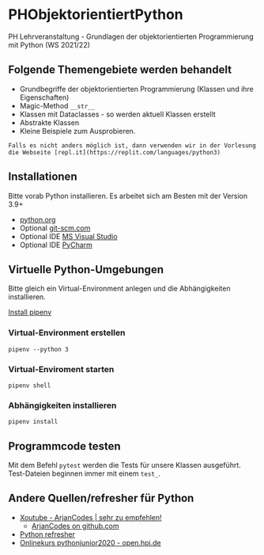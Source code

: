# PHObjektorientiertPython

PH Lehrveranstaltung - Grundlagen der objektorientierten Programmierung mit Python (WS 2021/22)

## Folgende Themengebiete werden behandelt
* Grundbegriffe der objektorientierten Programmierung (Klassen und ihre Eigenschaften)
* Magic-Method `__str__`
* Klassen mit Dataclasses - so werden aktuell Klassen erstellt
* Abstrakte Klassen
* Kleine Beispiele zum Ausprobieren.

`Falls es nicht anders möglich ist, dann verwenden wir in der Vorlesung die Webseite [repl.it](https://replit.com/languages/python3)`

## Installationen
Bitte vorab Python installieren. Es arbeitet sich am Besten mit der Version 3.9+

* [python.org](https://www.python.org/downloads/)
* Optional [git-scm.com](https://git-scm.com/)
* Optional IDE [MS Visual Studio](https://visualstudio.microsoft.com/de/)
* Optional IDE [PyCharm](https://www.jetbrains.com/de-de/pycharm/)

## Virtuelle Python-Umgebungen
Bitte gleich ein Virtual-Environment anlegen und die Abhängigkeiten installieren.

[Install pipenv](https://pipenv-fork.readthedocs.io/en/latest/install.html)

### Virtual-Environment erstellen
`pipenv --python 3`

### Virtual-Enviroment starten
`pipenv shell`

### Abhängigkeiten installieren
`pipenv install`

## Programmcode testen
Mit dem Befehl `pytest` werden die Tests für unsere Klassen ausgeführt. Test-Dateien beginnen immer mit einem `test_`.

## Andere Quellen/refresher für Python
* [Xoutube - ArjanCodes | sehr zu empfehlen!](https://www.youtube.com/c/ArjanCodes)
    * [ArjanCodes on github.com](https://github.com/ArjanCodes)
* [Python refresher](https://github.com/tecladocode/python-refresher)
* [Onlinekurs pythonjunior2020 - open.hpi.de](https://open.hpi.de/courses/pythonjunior2020)